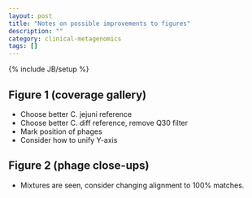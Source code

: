 ```yaml
---
layout: post
title: "Notes on possible improvements to figures"
description: ""
category: clinical-metagenomics
tags: []
---
```

{% include JB/setup %}

## Figure 1 (coverage gallery)

*	Choose better C. jejuni reference
*	Choose better C. diff reference, remove Q30 filter
*	Mark position of phages
*	Consider how to unify Y-axis

## Figure 2 (phage close-ups)

*	Mixtures are seen, consider changing alignment to 100% matches.

## 

